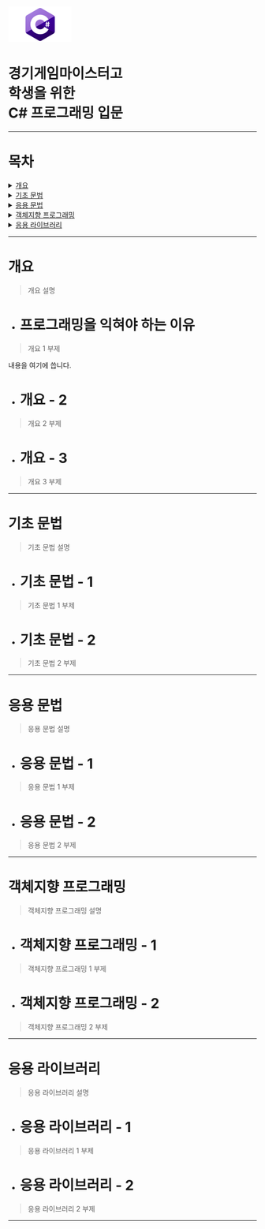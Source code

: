 
<img id="Img_CSharp" src="./Images/CSharp.png" width=128 height=72> 

경기게임마이스터고 <br>
학생을 위한 <br>
C# 프로그래밍 입문
=================

---

# 목차

<details>
<summary><a href="#개요"> 개요 </a></summary>
<br>

- [(C#) 프로그래밍을 익혀야 하는 이유](#프로그래밍을-익혀야-하는-이유)
- [개요 - 2](#개요---2)
- [개요 - 3](#개요---3)

</details>


<details>
<summary><a href="#기초-문법"> 기초 문법 </a></summary>
<br>

- [기초 문법 - 2](#기초-문법---2)
- [기초 문법 - 3](#기초-문법---3)

</details>

<details>
<summary><a href="#응용-문법"> 응용 문법 </a></summary>
<br>

- [응용 문법 - 2](#응용-문법---2)
- [응용 문법 - 3](#응용-문법---3)

</details>

<details>
<summary><a href="#객체지향-프로그래밍"> 객체지향 프로그래밍 </a></summary>
<br>

- [객체지향 프로그래밍 - 2](#객체지향-프로그래밍---2)
- [객체지향 프로그래밍 - 3](#객체지향-프로그래밍---3)

</details>

<details>
<summary><a href="#응용-라이브러리"> 응용 라이브러리 </a></summary>
<br>

- [응용 라이브러리 - 2](#응용-라이브러리---2)
- [응용 라이브러리 - 3](#응용-라이브러리---3)

</details>


---

# 개요
> 개요 설명

+ # 프로그래밍을 익혀야 하는 이유
> 개요 1 부제

내용을 여기에 씁니다.

+ # 개요 - 2
> 개요 2 부제

+ # 개요 - 3
> 개요 3 부제

---

# 기초 문법
> 기초 문법 설명

+ # 기초 문법 - 1
> 기초 문법 1 부제

+ # 기초 문법 - 2
> 기초 문법 2 부제

---

# 응용 문법
> 응용 문법 설명

+ # 응용 문법 - 1
> 응용 문법 1 부제

+ # 응용 문법 - 2
> 응용 문법 2 부제

---

# 객체지향 프로그래밍
> 객체지향 프로그래밍 설명

+ # 객체지향 프로그래밍 - 1
> 객체지향 프로그래밍 1 부제

+ # 객체지향 프로그래밍 - 2
> 객체지향 프로그래밍 2 부제

---

# 응용 라이브러리
> 응용 라이브러리 설명

+ # 응용 라이브러리 - 1
> 응용 라이브러리 1 부제

+ # 응용 라이브러리 - 2
> 응용 라이브러리 2 부제

---
